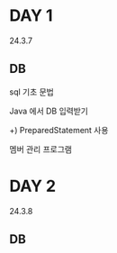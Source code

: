 # DAY 1
24.3.7

## DB

sql 기초 문법

Java 에서 DB 입력받기

  +) PreparedStatement 사용

멤버 관리 프로그램

# DAY 2
24.3.8

## DB
